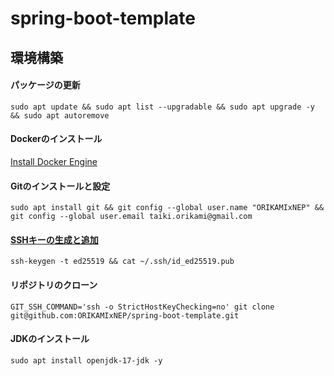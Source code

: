 # spring-boot-template

## 環境構築

#### パッケージの更新

```console
sudo apt update && sudo apt list --upgradable && sudo apt upgrade -y && sudo apt autoremove
```

#### Dockerのインストール

[Install Docker Engine](https://docs.docker.com/engine/install/ubuntu/)

#### Gitのインストールと設定

```console
sudo apt install git && git config --global user.name "ORIKAMIxNEP" && git config --global user.email taiki.orikami@gmail.com
```

#### [SSHキーの生成と追加](https://github.com/settings/ssh/new)

```console
ssh-keygen -t ed25519 && cat ~/.ssh/id_ed25519.pub
```

#### リポジトリのクローン

```console
GIT_SSH_COMMAND='ssh -o StrictHostKeyChecking=no' git clone git@github.com:ORIKAMIxNEP/spring-boot-template.git
```

#### JDKのインストール

```console
sudo apt install openjdk-17-jdk -y
```
